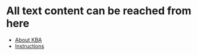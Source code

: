 # All text content can be reached from here

- [About KBA](about.md)
- [Instructions](instructions.md)
